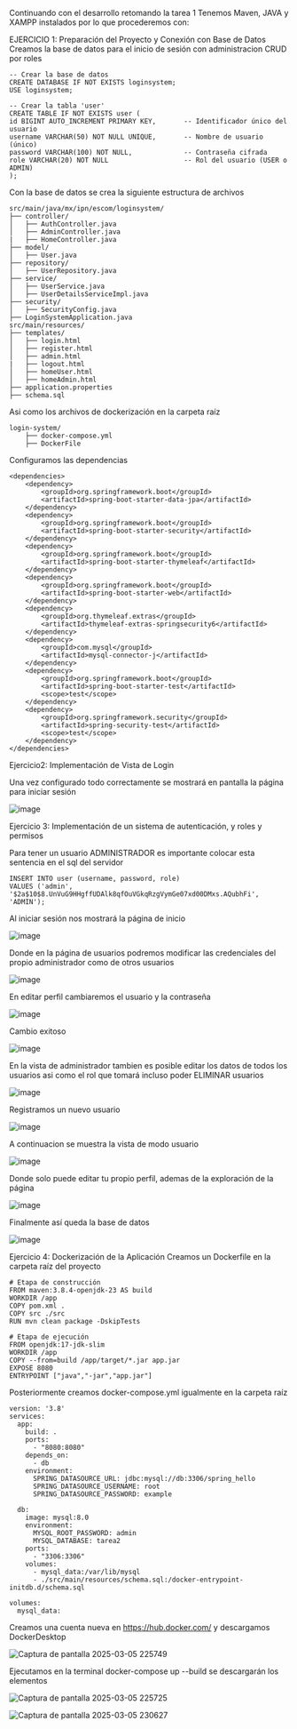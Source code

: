 Continuando con el desarrollo retomando la tarea 1
Tenemos Maven, JAVA y XAMPP instalados por lo que procederemos con:

EJERCICIO 1: Preparación del Proyecto y Conexión con Base de Datos
Creamos la base de datos para el inicio de sesión con administracion CRUD por roles

    -- Crear la base de datos
    CREATE DATABASE IF NOT EXISTS loginsystem;
    USE loginsystem;

    -- Crear la tabla 'user'
    CREATE TABLE IF NOT EXISTS user (
    id BIGINT AUTO_INCREMENT PRIMARY KEY,       -- Identificador único del usuario
    username VARCHAR(50) NOT NULL UNIQUE,       -- Nombre de usuario (único)
    password VARCHAR(100) NOT NULL,             -- Contraseña cifrada
    role VARCHAR(20) NOT NULL                   -- Rol del usuario (USER o ADMIN)
    );

Con la base de datos se crea la siguiente estructura de archivos

    src/main/java/mx/ipn/escom/loginsystem/
    ├── controller/
    │   ├── AuthController.java
    │   ├── AdminController.java
    |   ├── HomeController.java
    ├── model/
    │   ├── User.java
    ├── repository/
    │   ├── UserRepository.java
    ├── service/
    │   ├── UserService.java
    │   ├── UserDetailsServiceImpl.java
    ├── security/
    │   ├── SecurityConfig.java
    ├── LoginSystemApplication.java
    src/main/resources/
    ├── templates/
    │   ├── login.html
    │   ├── register.html
    │   ├── admin.html
    |   ├── logout.html
    │   ├── homeUser.html
    │   ├── homeAdmin.html
    ├── application.properties
    ├── schema.sql

Asi como los archivos de dockerización en la carpeta raíz

    login-system/
        ├── docker-compose.yml
        ├── DockerFile

Configuramos las dependencias

    <dependencies>
		<dependency>
			<groupId>org.springframework.boot</groupId>
			<artifactId>spring-boot-starter-data-jpa</artifactId>
		</dependency>
		<dependency>
			<groupId>org.springframework.boot</groupId>
			<artifactId>spring-boot-starter-security</artifactId>
		</dependency>
		<dependency>
			<groupId>org.springframework.boot</groupId>
			<artifactId>spring-boot-starter-thymeleaf</artifactId>
		</dependency>
		<dependency>
			<groupId>org.springframework.boot</groupId>
			<artifactId>spring-boot-starter-web</artifactId>
		</dependency>
		<dependency>
			<groupId>org.thymeleaf.extras</groupId>
			<artifactId>thymeleaf-extras-springsecurity6</artifactId>
		</dependency>
		<dependency>
        	<groupId>com.mysql</groupId>
        	<artifactId>mysql-connector-j</artifactId>
    	</dependency>
		<dependency>
			<groupId>org.springframework.boot</groupId>
			<artifactId>spring-boot-starter-test</artifactId>
			<scope>test</scope>
		</dependency>
		<dependency>
			<groupId>org.springframework.security</groupId>
			<artifactId>spring-security-test</artifactId>
			<scope>test</scope>
		</dependency>
	</dependencies>

Ejercicio2: Implementación de Vista de Login

 Una vez configurado todo correctamente se mostrará en pantalla la página para iniciar sesión
 
 ![image](https://github.com/user-attachments/assets/779a843d-6438-4f33-be2f-d4ea3f3a339d)

Ejercicio 3: Implementación de un sistema de autenticación, y roles y permisos

Para tener un usuario ADMINISTRADOR es importante colocar esta sentencia en el sql del servidor
    
    INSERT INTO user (username, password, role)
    VALUES ('admin', '$2a$10$8.UnVuG9HHgffUDAlk8qfOuVGkqRzgVymGe07xd00DMxs.AQubhFi', 'ADMIN');

Al iniciar sesión nos mostrará la página de inicio

![image](https://github.com/user-attachments/assets/15098053-dc64-4d89-8fdf-1620c55eb4e6)

Donde en la página de usuarios podremos modificar las credenciales del propio administrador como de otros usuarios

![image](https://github.com/user-attachments/assets/fe7e2569-1f2b-4687-be1d-a347647f3a84)

En editar perfil cambiaremos el usuario y la contraseña

![image](https://github.com/user-attachments/assets/151db397-d0f6-4c20-8bec-35d6de0910f8)

Cambio exitoso

![image](https://github.com/user-attachments/assets/99c70aff-77de-4526-968b-0760b5af48a0)

En la vista de administrador tambien es posible editar los datos de todos los usuarios asi como el rol que tomará incluso poder ELIMINAR usuarios

![image](https://github.com/user-attachments/assets/16cddbfa-fc80-40a3-a622-d5bd74628f42)

Registramos un nuevo usuario

![image](https://github.com/user-attachments/assets/ec4ef89b-9524-454c-bb8c-ace1362cc27a)

A continuacion se muestra la vista de modo usuario

![image](https://github.com/user-attachments/assets/a6a6894e-e16b-4cd0-b2b9-ca62cc1b384b)

Donde solo puede editar tu propio perfil, ademas de la exploración de la página

![image](https://github.com/user-attachments/assets/0f3103e1-7dfb-4e0b-a8ff-1bdf76f452b5)

Finalmente así queda la base de datos

![image](https://github.com/user-attachments/assets/95784255-e0a1-4b7d-93bc-ff6b96891a5b)


Ejercicio 4: Dockerización de la Aplicación
Creamos un Dockerfile en la carpeta raíz del proyecto
		
  	# Etapa de construcción
	FROM maven:3.8.4-openjdk-23 AS build
	WORKDIR /app
	COPY pom.xml .
	COPY src ./src
	RUN mvn clean package -DskipTests

	# Etapa de ejecución
	FROM openjdk:17-jdk-slim
	WORKDIR /app
	COPY --from=build /app/target/*.jar app.jar
	EXPOSE 8080
	ENTRYPOINT ["java","-jar","app.jar"]

Posteriormente creamos docker-compose.yml igualmente en la carpeta raíz

	version: '3.8'
	services:
	  app:
	    build: .
	    ports:
	      - "8080:8080"
	    depends_on:
	      - db
	    environment:
	      SPRING_DATASOURCE_URL: jdbc:mysql://db:3306/spring_hello
	      SPRING_DATASOURCE_USERNAME: root
	      SPRING_DATASOURCE_PASSWORD: example
	
	  db:
	    image: mysql:8.0
	    environment:
	      MYSQL_ROOT_PASSWORD: admin
	      MYSQL_DATABASE: tarea2
	    ports:
	      - "3306:3306"
	    volumes:
	      - mysql_data:/var/lib/mysql
	      - ./src/main/resources/schema.sql:/docker-entrypoint-initdb.d/schema.sql
	
	volumes:
	  mysql_data:

Creamos una cuenta nueva en https://hub.docker.com/ y descargamos DockerDesktop

![Captura de pantalla 2025-03-05 225749](https://github.com/user-attachments/assets/a5ad3412-0aeb-4a89-b6c3-f2a85eb9d37e)


Ejecutamos en la terminal docker-compose up --build se descargarán los elementos

![Captura de pantalla 2025-03-05 225725](https://github.com/user-attachments/assets/cea834d1-5d92-43e0-bc67-6290141b8277)

![Captura de pantalla 2025-03-05 230627](https://github.com/user-attachments/assets/9bbba26c-ed93-4eaa-a1aa-07f4fca0841e)


   
